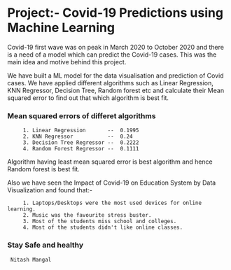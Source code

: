 # Project:- Covid-19 Predictions using Machine Learning

Covid-19 first wave was on peak in March 2020 to October 2020 and there is a need of a model which can predict the Covid-19 cases. This was the main idea and motive behind this project.

We have built a ML model for the data visualisation and prediction of Covid cases. We have applied different algorithms such as Linear Regression, KNN Regressor, Decision Tree, Random forest etc and calculate their Mean squared error to find out that which algorithm is best fit.

### Mean squared errors of differet algorithms
         1. Linear Regression       --  0.1995
         2. KNN Regressor           --  0.24
         3. Decision Tree Regressor --  0.2222
         4. Random Forest Regressor --  0.1111
         
Algorithm having least mean squared error is best algorithm and hence Random forest is best fit.

Also we have seen the Impact of Covid-19 on Education System by Data Visualization and found that:-

         1. Laptops/Desktops were the most used devices for online learning.
         2. Music was the favourite stress buster.
         3. Most of the students miss school and colleges.
         4. Most of the students didn't like online classes.
         
         
 ### Stay Safe and healthy
     Nitash Mangal
     
     
